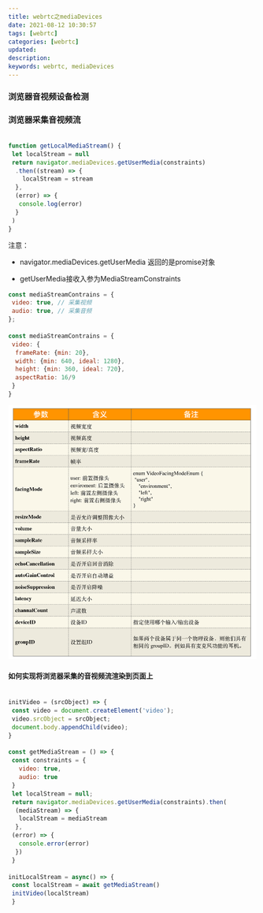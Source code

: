 ```yaml
---
title: webrtc之mediaDevices
date: 2021-08-12 10:30:57
tags: [webrtc]
categories: [webrtc]
updated:
description:
keywords: webrtc, mediaDevices
---
```


### 浏览器音视频设备检测

	

### 浏览器采集音视频流

```javascript

function getLocalMediaStream() {
 let localStream = null
 return navigator.mediaDevices.getUserMedia(constraints)
  .then((stream) => {
    localStream = stream
  },
  (error) => {
   console.log(error)
  }
 )
}
```

注意：

- navigator.mediaDevices.getUserMedia 返回的是promise对象

- getUserMedia接收入参为MediaStreamConstraints

```javascript
const mediaStreamContrains = {
 video: true, // 采集视频
 audio: true, // 采集音频
};

const mediaStreamContrains = {
 video: {
  frameRate: {min: 20}, 
  width: {min: 640, ideal: 1280},
  height: {min: 360, ideal: 720},
  aspectRatio: 16/9
 }
}
```

<img src="../../static/webrtc参数.webp">

#### 如何实现将浏览器采集的音视频流渲染到页面上

``` javascript

initVideo = (srcObject) => {
 const video = document.createElement('video');
 video.srcObject = srcObject;
 document.body.appendChild(video);
}

const getMediaStream = () => {
 const constraints = {
   video: true,
   audio: true
 }
 let localStream = null;
 return navigator.mediaDevices.getUserMedia(constraints).then(
  (mediaStream) => {
   localStream = mediaStream
  },
 (error) => {
   console.error(error)
  })
 }

initLocalStream = async() => {
 const localStream = await getMediaStream()
 initVideo(localStream)
 }
```
